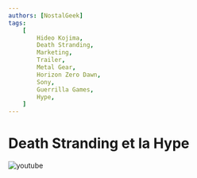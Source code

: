 ```yaml
---
authors: [NostalGeek]
tags:
    [
        Hideo Kojima,
        Death Stranding,
        Marketing,
        Trailer,
        Metal Gear,
        Horizon Zero Dawn,
        Sony,
        Guerrilla Games,
        Hype,
    ]
---
```


# Death Stranding et la Hype

![youtube](https://www.youtube.com/watch?v=cPVFzehCG4U)
